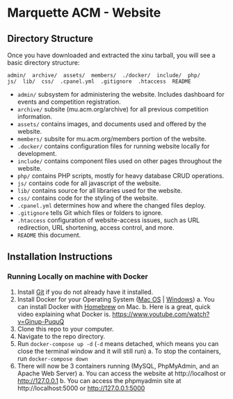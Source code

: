 # Marquette ACM - Website

## Directory Structure

Once you have downloaded and extracted the xinu tarball, you will see a
basic directory structure:

    admin/  archive/  assets/  members/  ./docker/  include/  php/
    js/  lib/  css/  .cpanel.yml  .gitignore  .htaccess  README

- `admin/` subsystem for administering the website. Includes dashboard for events and competition registration.
- `archive/` subsite (mu.acm.org/archive) for all previous competition information.
- `assets/` contains images, and documents used and offered by the website.
- `members/` subsite for mu.acm.org/members portion of the website.
- `.docker/` contains configuration files for running website locally for development.
- `include/` contains component files used on other pages throughout the website.
- `php/` contains PHP scripts, mostly for heavy database CRUD operations.
- `js/` contains code for all javascript of the website.
- `lib/` contains source for all libraries used for the website.
- `css/` contains code for the styling of the website.
- `.cpanel.yml` determines how and where the changed files deploy.
- `.gitignore` tells Git which files or folders to ignore.
- `.htaccess` configuration of website-access issues, such as URL redirection, URL shortening, access control, and more.
- `README` this document.

## Installation Instructions

### Running Locally on machine with Docker

1.  Install [Git](https://git-scm.com/book/en/v2/Getting-Started-Installing-Git) if you do not already have it installed.
2.  Install Docker for your Operating System ([Mac OS](https://docs.docker.com/docker-for-mac/install/) | [Windows](https://docs.docker.com/docker-for-windows/install/))
    a. You can install Docker with [Homebrew](https://brew.sh/) on Mac.
    b. Here is a great, quick video explaining what Docker is. https://www.youtube.com/watch?v=Gjnup-PuquQ
3.  Clone this repo to your computer.
4.  Navigate to the repo directory.
5.  Run `docker-compose up -d` (`-d` means detached, which means you can close the terminal window and it will still run)
    a. To stop the containers, run `docker-compose down`
6.  There will now be 3 containers running (MySQL, PhpMyAdmin, and an Apache Web Server)
    a. You can access the website at http://localhost or http://127.0.0.1
    b. You can access the phpmyadmin site at http://localhost:5000 or http://127.0.0.1:5000

